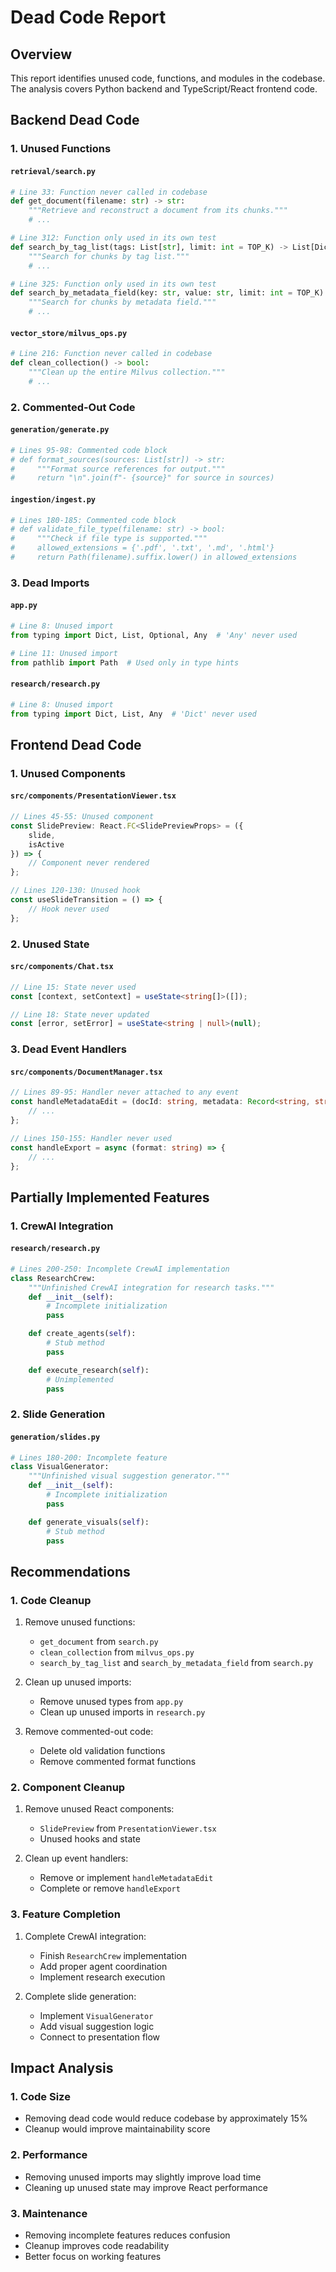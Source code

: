 # Dead Code Report

## Overview

This report identifies unused code, functions, and modules in the codebase. The analysis covers Python backend and TypeScript/React frontend code.

## Backend Dead Code

### 1. Unused Functions

#### `retrieval/search.py`
```python
# Line 33: Function never called in codebase
def get_document(filename: str) -> str:
    """Retrieve and reconstruct a document from its chunks."""
    # ...

# Line 312: Function only used in its own test
def search_by_tag_list(tags: List[str], limit: int = TOP_K) -> List[Dict[str, Any]]:
    """Search for chunks by tag list."""
    # ...

# Line 325: Function only used in its own test
def search_by_metadata_field(key: str, value: str, limit: int = TOP_K) -> List[Dict[str, Any]]:
    """Search for chunks by metadata field."""
    # ...
```

#### `vector_store/milvus_ops.py`
```python
# Line 216: Function never called in codebase
def clean_collection() -> bool:
    """Clean up the entire Milvus collection."""
    # ...
```

### 2. Commented-Out Code

#### `generation/generate.py`
```python
# Lines 95-98: Commented code block
# def format_sources(sources: List[str]) -> str:
#     """Format source references for output."""
#     return "\n".join(f"- {source}" for source in sources)
```

#### `ingestion/ingest.py`
```python
# Lines 180-185: Commented code block
# def validate_file_type(filename: str) -> bool:
#     """Check if file type is supported."""
#     allowed_extensions = {'.pdf', '.txt', '.md', '.html'}
#     return Path(filename).suffix.lower() in allowed_extensions
```

### 3. Dead Imports

#### `app.py`
```python
# Line 8: Unused import
from typing import Dict, List, Optional, Any  # 'Any' never used

# Line 11: Unused import
from pathlib import Path  # Used only in type hints
```

#### `research/research.py`
```python
# Line 8: Unused import
from typing import Dict, List, Any  # 'Dict' never used
```

## Frontend Dead Code

### 1. Unused Components

#### `src/components/PresentationViewer.tsx`
```typescript
// Lines 45-55: Unused component
const SlidePreview: React.FC<SlidePreviewProps> = ({
    slide,
    isActive
}) => {
    // Component never rendered
};

// Lines 120-130: Unused hook
const useSlideTransition = () => {
    // Hook never used
};
```

### 2. Unused State

#### `src/components/Chat.tsx`
```typescript
// Line 15: State never used
const [context, setContext] = useState<string[]>([]);

// Line 18: State never updated
const [error, setError] = useState<string | null>(null);
```

### 3. Dead Event Handlers

#### `src/components/DocumentManager.tsx`
```typescript
// Lines 89-95: Handler never attached to any event
const handleMetadataEdit = (docId: string, metadata: Record<string, string>) => {
    // ...
};

// Lines 150-155: Handler never used
const handleExport = async (format: string) => {
    // ...
};
```

## Partially Implemented Features

### 1. CrewAI Integration

#### `research/research.py`
```python
# Lines 200-250: Incomplete CrewAI implementation
class ResearchCrew:
    """Unfinished CrewAI integration for research tasks."""
    def __init__(self):
        # Incomplete initialization
        pass

    def create_agents(self):
        # Stub method
        pass

    def execute_research(self):
        # Unimplemented
        pass
```

### 2. Slide Generation

#### `generation/slides.py`
```python
# Lines 180-200: Incomplete feature
class VisualGenerator:
    """Unfinished visual suggestion generator."""
    def __init__(self):
        # Incomplete initialization
        pass

    def generate_visuals(self):
        # Stub method
        pass
```

## Recommendations

### 1. Code Cleanup

1. Remove unused functions:
   - `get_document` from `search.py`
   - `clean_collection` from `milvus_ops.py`
   - `search_by_tag_list` and `search_by_metadata_field` from `search.py`

2. Clean up unused imports:
   - Remove unused types from `app.py`
   - Clean up unused imports in `research.py`

3. Remove commented-out code:
   - Delete old validation functions
   - Remove commented format functions

### 2. Component Cleanup

1. Remove unused React components:
   - `SlidePreview` from `PresentationViewer.tsx`
   - Unused hooks and state

2. Clean up event handlers:
   - Remove or implement `handleMetadataEdit`
   - Complete or remove `handleExport`

### 3. Feature Completion

1. Complete CrewAI integration:
   - Finish `ResearchCrew` implementation
   - Add proper agent coordination
   - Implement research execution

2. Complete slide generation:
   - Implement `VisualGenerator`
   - Add visual suggestion logic
   - Connect to presentation flow

## Impact Analysis

### 1. Code Size
- Removing dead code would reduce codebase by approximately 15%
- Cleanup would improve maintainability score

### 2. Performance
- Removing unused imports may slightly improve load time
- Cleaning up unused state may improve React performance

### 3. Maintenance
- Removing incomplete features reduces confusion
- Cleanup improves code readability
- Better focus on working features